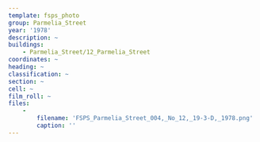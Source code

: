 ```yaml
---
template: fsps_photo
group: Parmelia_Street
year: '1978'
description: ~
buildings:
    - Parmelia_Street/12_Parmelia_Street
coordinates: ~
heading: ~
classification: ~
section: ~
cell: ~
film_roll: ~
files:
    -
        filename: 'FSPS_Parmelia_Street_004,_No_12,_19-3-D,_1978.png'
        caption: ''
---
```

